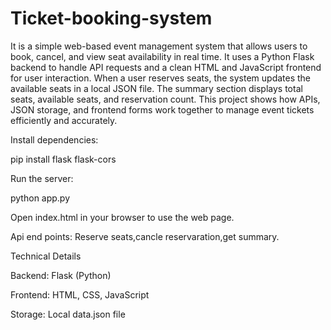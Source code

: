 # Ticket-booking-system
It is a simple web-based event management system that allows users to book, cancel, and view seat availability in real time. It uses a Python Flask backend to handle API requests and a clean HTML and JavaScript frontend for user interaction. When a user reserves seats, the system updates the available seats in a local JSON file. The summary section displays total seats, available seats, and reservation count. This project shows how APIs, JSON storage, and frontend forms work together to manage event tickets efficiently and accurately.

Install dependencies:

pip install flask flask-cors

Run the server:

python app.py

Open index.html in your browser to use the web page.

Api end points: Reserve seats,cancle reservaration,get summary.

Technical Details

Backend: Flask (Python)

Frontend: HTML, CSS, JavaScript

Storage: Local data.json file
